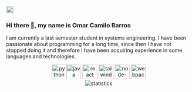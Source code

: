 <img src='https://cdn.jsdelivr.net/npm/simple-icons@3.0.1/icons/javascript.svg' alt='javascript' height='20'>  

### Hi there 👋, my name is Omar Camilo Barros 
I am currently a last semester student in systems engineering. I have been passionate about programming for a long time, since then I have not stopped doing it and therefore I have been acquiring experience in some languages and technologies. 
<!-- ### Skills-->


<div align="center">
   <img src='https://cdn.jsdelivr.net/npm/simple-icons@3.0.1/icons/python.svg' alt='python' height='40'><img src='https://cdn.jsdelivr.net/npm/simple-icons@3.0.1/icons/java.svg' alt='java' height='40'> <img src='https://cdn.jsdelivr.net/npm/simple-icons@3.0.1/icons/react.svg' alt='react' height='40'> <img src='https://cdn.jsdelivr.net/npm/simple-icons@3.0.1/icons/tailwindcss.svg' alt='tailwindcss' height='40'> <img src='https://cdn.jsdelivr.net/npm/simple-icons@3.0.1/icons/node-dot-js.svg' alt='node-dot-js' height='40'> <img src='https://cdn.jsdelivr.net/npm/simple-icons@3.0.1/icons/webpack.svg' alt='webpack' height='40'>  
</div>


 
<div align="center">
  <img src='https://github-readme-stats.vercel.app/api?username=CamiloBarros&show_icons=true' alt='statistics'>
</div>
 

